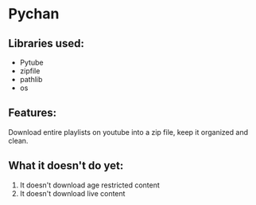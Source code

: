 # Pychan
## Libraries used:
- Pytube
- zipfile
- pathlib
- os

## Features:
Download entire playlists on youtube into a zip file, keep it organized and clean.

## What it doesn't do yet:
1. It doesn't download age restricted content
2. It doesn't download live content
